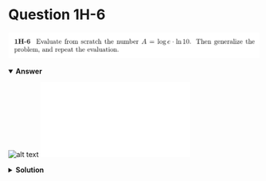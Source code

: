# Question 1H-6
![alt text](q1H-6.png)

<details open>
<summary><b>Answer</b></summary>

![alt text](a1H-6.svg)
![alt text](a1H-6.py)
</details>

<details>
<summary><b>Solution</b></summary>

![alt text](s1H-6.png)
</details>
